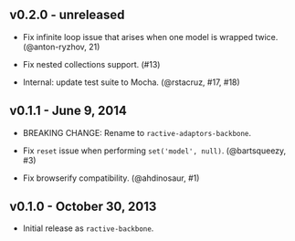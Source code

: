 ## v0.2.0 - unreleased

* Fix infinite loop issue that arises when one model is wrapped twice.  
(@anton-ryzhov, 21)

* Fix nested collections support. (#13)

* Internal: update test suite to Mocha. (@rstacruz, #17, #18)

## v0.1.1 - June 9, 2014

* BREAKING CHANGE: Rename to `ractive-adaptors-backbone`.

* Fix `reset` issue when performing `set('model', null)`. (@bartsqueezy, #3)

* Fix browserify compatibility. (@ahdinosaur, #1)

## v0.1.0 - October 30, 2013

* Initial release as `ractive-backbone`.
